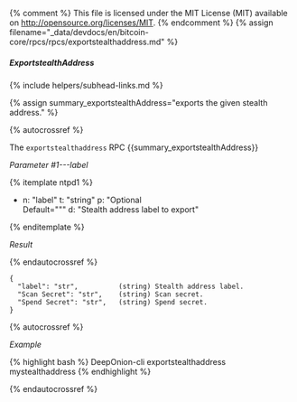 {% comment %}
This file is licensed under the MIT License (MIT) available on
http://opensource.org/licenses/MIT.
{% endcomment %}
{% assign filename="_data/devdocs/en/bitcoin-core/rpcs/rpcs/exportstealthaddress.md" %}

##### ExportstealthAddress
{% include helpers/subhead-links.md %}

{% assign summary_exportstealthAddress="exports the given stealth address." %}

{% autocrossref %}

The `exportstealthaddress` RPC {{summary_exportstealthAddress}}

*Parameter #1---label*

{% itemplate ntpd1 %}
- n: "label"
  t: "string"
  p: "Optional<br>Default=\"\""
  d: "Stealth address label to export"

{% enditemplate %}

*Result*

{% endautocrossref %}

    {
      "label": "str",          (string) Stealth address label.
      "Scan Secret": "str",    (string) Scan secret.
      "Spend Secret": "str",   (string) Spend secret.
    }

{% autocrossref %}

*Example*

{% highlight bash %}
DeepOnion-cli exportstealthaddress mystealthaddress
{% endhighlight %}

{% endautocrossref %}
